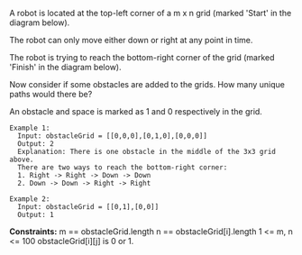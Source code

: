 A robot is located at the top-left corner of a m x n grid (marked 'Start' in the diagram below).

The robot can only move either down or right at any point in time. 

The robot is trying to reach the bottom-right corner of the grid (marked 'Finish' in the diagram below).

Now consider if some obstacles are added to the grids. How many unique paths would there be?

An obstacle and space is marked as 1 and 0 respectively in the grid.

 
```
Example 1:
  Input: obstacleGrid = [[0,0,0],[0,1,0],[0,0,0]]
  Output: 2
  Explanation: There is one obstacle in the middle of the 3x3 grid above.
  There are two ways to reach the bottom-right corner:
  1. Right -> Right -> Down -> Down
  2. Down -> Down -> Right -> Right

Example 2:
  Input: obstacleGrid = [[0,1],[0,0]]
  Output: 1
```

**Constraints:**
  m == obstacleGrid.length
  n == obstacleGrid[i].length
  1 <= m, n <= 100
  obstacleGrid[i][j] is 0 or 1.